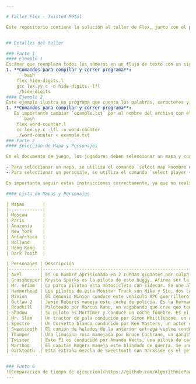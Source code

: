 ```yaml
---

# Taller Flex - Twisted Metal

Este repositorio contiene la solución al taller de Flex, junto con el proyecto del scaner del juego Twisted Metal. Twisted Metal es un derby de demolición que permite el uso de proyectiles baláısticos, ametralladoras, minas y otros tipos de armas (hasta un arma satelital y armas nucleares). En su modo de torneo se pueden tener batallas multijugador en diferentes escenarios, en los cuales se encuentras gran variedad de pick ups de armas y mejoras. El objetivo del juego es ser el último automóvil en pie.


## Detalles del taller

### Parte 1
#### Ejemplo 1
Escáner que reemplaza todos los números en un flujo de texto con un signo de interrogación. Podría ser útil, por ejemplo, si fueras un contador particularmente poco escrupuloso.
1. **Comandos para compilar y correr programa**:
    ```bash
    flex hide-digits.l
    gcc lex.yy.c -o hide-digits -lfl
    ./hide-digits 
#### Ejemplo 2
Este ejemplo ilustra un programa que cuenta las palabras, caracteres y líneas de un archivo seleccionado durante la ejecución del archivo compilado. 
1. **Comandos para compilar y correr programa**:
   Es importante cambiar `example.txt` por el nombre del archivo con el cual se correra el programa.
    ```bash
    flex word-counter.l
    cc lex.yy.c -lfl -o word-counter
    ./word-counter < example.txt 
### Parte 2
#### Selección de Mapa y Personajes

En el documento de juego, los jugadores deben seleccionar un mapa y cuatro personajes para el combate. Esto se realiza mediante comandos específicos en el documento.

- Para seleccionar un mapa, se utiliza el comando `select map <nombre del mapa>`.
- Para seleccionar un personaje, se utiliza el comando `select player <nombre del personaje>`.

Es importante seguir estas instrucciones correctamente, ya que no realizar la selección de mapa o de alguno de los cuatro jugadores resultará en un error y el no reconocimiento del documento de juego.

#### Lista de Mapas y Personajes

| Mapas       |
|-------------|
| Moscow      |
| Paris       |
| Amazonía    |
| New York    |
| Antarctica  |
| Holland     |
| Hong Kong   |
| Dark Tooth  |

| Personajes | Descripción                                                                                                                                                         |
|------------|---------------------------------------------------------------------------------------------------------------------------------------------------------------------|
| Axel       | Es un hombre aprisionado en 2 ruedas gigantes por culpa de su padre. Se une al torneo para conseguir el valor de hacerle frente a su padre.                         |
| Grasshopper| Krysta Sparks es la piloto de este buggy. Afirma ser la hija de Calypso y su deseo es asesinarlo.                                                                    |
| Mr. Grimm  | La parca pilotea esta motocicleta con sidecar. Se une al torneo porque desea facilitar su consumo de almas.                                                          |
| Hammerhead | Los pilotos de esta Monster Truck son Mike y Stu, dos cabezahuecas que ingresan al torneo para desear poder volar.                                                     |
| Minion     | El demonio Minion conduce este vehículo APC guerrillero. Solo se une al torneo por el deseo de vengarse de Calypso por haberle robado sus poderes.                     |
| Outlaw 2   | Jamie Roberts maneja este coche de policía. Es la hermana del Outlaw de la primera entrega y busca a su hermano perdido.                                              |
| Roadkill   | Piloteado por Marcus Kane, un vagabundo que cree que todo el universo de Twisted Metal es algo imaginario.                                                             |
| Shadow     | Su piloto es Mortimer y conduce un coche fúnebre. Es el guardián de las almas perdidas que fueron asesinadas.                                                         |
| Mr. Slam   | Un tractor de pala conducido por Simon Whittlebone, un arquitecto frustrado que desea construir el rascacielos más grande del mundo.                                   |
| Spectre    | Un Corvette blanco conducido por Ken Masters, un actor cuyo único deseo es la fama absoluta.                                                                         |
| Sweettooth | El camión de helados de la anterior entrega vuelve conducido por Kane Needles, un payaso homicida.                                                                   |
| Thumper    | Una limusina rosa manejada por Bruce Cochrane, un gangster que desea ser el emperador del mundo.                                                                     |
| Twister    | Este F1 es conducido por Amanda Watts, una piloto de carreras cuyo deseo es viajar a la velocidad de la luz.                                                         |
| Warthog    | El capitán Rogers maneja este blindado de guerra. Se une al torneo para desear ser joven otra vez.                                                                    |
| Darktooth  | Esta extraña mezcla de Sweettooth con Darkside es el jefe final del juego. No es seleccionable.                                                                       |


### Punto 6
![Comparacion de tiempo de ejecucion](https://github.com/AlgorithmicPaws/flex-bison/blob/main/ComparationResults.png)
---
```

